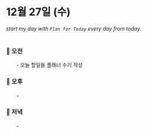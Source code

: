 # 12월 27일 (수)

*start my day with `Plan for Today` every day from today.*
<br><br>

### **🌱 오전**
　　- 오늘 할일들 플래너 수기 작성
<br>

### **🌿 오후**
　　- 
<br>

### **🌳 저녁**
　　- 
